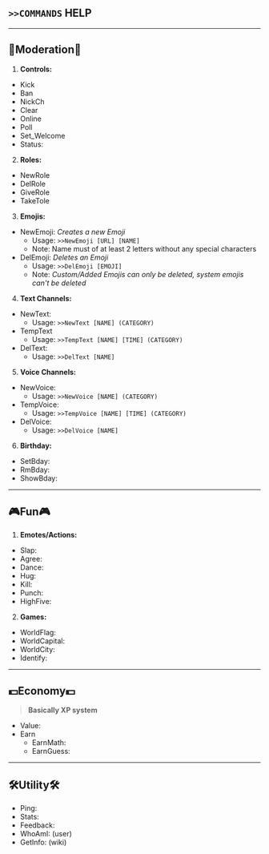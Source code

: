 ## `>>COMMANDS` HELP
---
## 👑Moderation👑
1. **Controls:**
  - Kick
  - Ban
  - NickCh
  - Clear
  - Online
  - Poll
  - Set_Welcome
  - Status:

2. **Roles:**
  - NewRole
  - DelRole
  - GiveRole
  - TakeTole

3. **Emojis:**
  - NewEmoji: _Creates a new Emoji_
      - Usage: `>>NewEmoji [URL] [NAME]`
      - Note: Name must of at least 2 letters without any special characters
  - DelEmoji: _Deletes an Emoji_
      - Usage: `>>DelEmoji [EMOJI]`
      - Note: _Custom/Added Emojis can only be deleted, system emojis can't be deleted_

4. **Text Channels:**
  - NewText:
      - Usage: `>>NewText [NAME] (CATEGORY)`
  - TempText
      - Usage: `>>TempText [NAME] [TIME] (CATEGORY)`
  - DelText:
      - Usage: `>>DelText [NAME]`

5. **Voice Channels:**
  - NewVoice:
      - Usage: `>>NewVoice [NAME] (CATEGORY)`
  - TempVoice:
      - Usage: `>>TempVoice [NAME] [TIME] (CATEGORY)` 
  - DelVoice:
      - Usage: `>>DelVoice [NAME]`

6. **Birthday:**
  - SetBday:
  - RmBday:
  - ShowBday:
---
## 🎮Fun🎮
1. **Emotes/Actions:**
  - Slap:
  - Agree:
  - Dance:
  - Hug:
  - Kill:
  - Punch:
  - HighFive:
2. **Games:**
  - WorldFlag:
  - WorldCapital:
  - WorldCity:
  - Identify:
---
## 💵Economy💵
> **Basically XP system**
- Value:
- Earn
  - EarnMath:
  - EarnGuess:

---
## 🛠️Utility🛠️
- Ping: 
- Stats: 
- Feedback: 
- WhoAmI: (user)
- GetInfo: (wiki)
